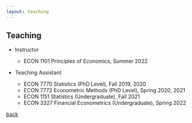 ```yaml
---
layout: teaching
---
```


## Teaching

- Instructor
  - ECON 1101 Principles of Economics, Summer 2022

- Teaching Assistant
  - ECON 7770 Statistics (PhD Level), Fall 2019, 2020
  - ECON 7772 Econometric Methods (PhD Level), Spring 2020, 2021
  - ECON 1151 Statistics (Undergraduate), Fall 2021
  - ECON 3327 Financial Econometrics (Undergraduate), Spring 2022


[back](./)
